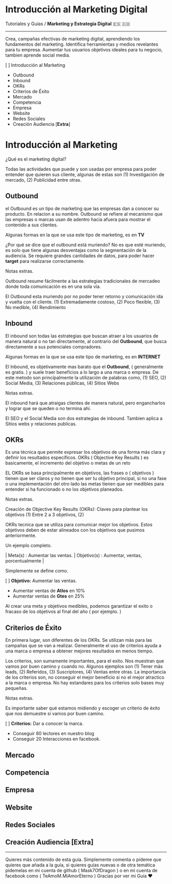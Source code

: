 # Introducción al Marketing Digital
Tutoriales y Guías / **Marketing y Estrategia Digital** 🇪🇸 🇨🇴 

----------

 
Crea, campañas efectivas de marketing digital, aprendiendo los fundamentos del marketing. Identifica herramientas y medios revelantes para tu empresa. Aumentar tus usuarios objetivos ideales para tu negocio, tambien aprende social media.


[ ] Introducción al Marketing
  - Outbound
  - Inbound
  - OKRs
  - Criterios de Éxito
  - Mercado
  - Competencia
  - Empresa
  - Website
  - Redes Sociales
  - Creación Audiencia [**Extra**]


# Introducción al Marketing

¿Qué es el marketing digital?

Todas las actividades que puede y son usadas por empresa para poder entender que quieren sus cliente, algunas de estas son  (1) Investigación de mercado, (2) Publicidad entre otras.


## Outbound

el Outbound es un tipo de marketing que las empresas dan a conocer su producto. En relacion a su nombre. Outbound se refiere al mecanismo que las empresas o marcas usan de adentro hacia afuera para mostrar el contenido a sus clientes.

Algunas formas en la que se usa este tipo de marketing, es en **TV**

¿Por qué se dice que el outbound está muriendo?
No es que esté muriendo, es solo que tiene algunas desventajas como la segmentación de la audiencia. Se requiere grandes cantidades de datos, para poder hacer **target** para realizarse correctamente.

Notas extras. 

Outbound resume fácilmente a las estrategias tradicionales de mercadeo donde toda comunicación es en una sola vía.

El Outbound esta muriendo por no poder tener retorno y comunicación ida y vuelta con el cliente. (1) Extremadamente costoso, (2) Poco flexible, (3) No medible, (4) Rendimiento


## Inbound

El inbound son todas las estrategias que buscan atraer a los usuarios de manera natural o no tan directamente, al contrario del **Outbound**, que busca directamente a sus potenciales compradores.

Algunas formas en la que se usa este tipo de marketing, es en **INTERNET** 

El Inbound, es objetivamente mas barato que el **Outbound**, ( generalmente es gratis. ) y suele traer beneficios a lo largo a una marca o empresa. De este metodo son principalmente la utilización de palabras como, (1) SEO, (2) Social Media, (3) Relaciones públicas, (4) Sitios Webs

 Notas extras. 
 
 El inbound hará que atraigas clientes de manera natural, pero engancharlos y lograr que se queden o no termina ahí.

El SEO y el Social Media son dos estrategias de inbound. Tambien aplica a Sitios webs y relaciones publicas.


## OKRs

Es una técnica que permite expresar los objetivos de una forma más clara y definir los resultados específicos. OKRs ( Objective Key Results ) es basicamente, el incremento del objetivo o metas de un reto

EL OKRs se basa principalmente en objetivos, las frases o ( objetivos ) tienen que ser claros y no tienen que ser tu objetivo principal, si no una fase o una implementación del otro lado las metas tienen que ser medibles para entender si ha funcionado o no los objetivos planeados.

Notas extras.

Creación de Objective Key Results (OKRs):
Claves para plantear los objetivos (1) Entre 2 a 3 objetivos, (2) 

OKRs tecnica que se utiliza para comunicar mejor los objetivos. Estos objetivos deben de estar alineados con los objetivos que pusimos anteriormente.

Un ejemplo completo. 

| Meta(s) : Aumentar las ventas. | Objetivo(s) : Aumentar, ventas, porcentualmente |

Simplemente se define como.


[ ] **Objetivo:** Aumentar las ventas.
  - Aumentar ventas de **Atlos** en 10%
  - Aumentar ventas de **Gtes** en 25%

Al crear una meta y objetivos medibles, podemos garantizar el exito o fracaso de los objetivos al final del año ( por ejemplo. )

## Criterios de Éxito

En primera lugar, son diferentes de los OKRs. Se utilizan más para las campañas que se van a realizar. Generalmente el uso de criterios ayuda a una marca o empresa a obtener mejores resultados en menos tiempo.

Los criterios, son sumamente importantes, para el exito. Nos muestran que vamos por buen camino y cuando no. Algunos ejemplos son (1) Tener más leads, (2) Referidos, (3) Suscriptores, (4) Ventas entre otras. La importancia de los criterios son, no conseguir el mejor beneficio si no el mejor atractico a la marca o empresa. No hay estandares para los criterios solo bases muy pequeñas.

Notas extras.

Es importante saber qué estamos midiendo y escoger un criterio de éxito que nos demuestre si vamos por buen camino.


[ ] **Criterios:** Dar a conocer la marca.
  - Conseguir 80 lectores en nuestro blog
  - Conseguir 20 Interacciones en facebook.


## Mercado



## Competencia



## Empresa



## Website



## Redes Sociales



## **Creación Audiencia [Extra]**




----------

Quieres más contenido de esta guía. Simplemente comenta o pídeme que quieres que añada a la guía, si quieres guías nuevas o de otra temática pídemelas en mi cuenta de github ( Mask7OfDragon ) o en mi cuenta de facebook como ( TeAmoM.MiAmorEterno ) Gracias por ver mi Guía ❤️ 

